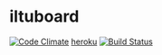 # iltuboard
[![Code Climate](https://codeclimate.com/github/tuureilmarinen/iltuboard/badges/gpa.svg)](https://codeclimate.com/github/tuureilmarinen/iltuboard)
[heroku](https://iltuboard.herokuapp.com)
[![Build Status](https://travis-ci.org/tuureilmarinen/weparor.svg?branch=master)](https://travis-ci.org/tuureilmarinen/weparor)